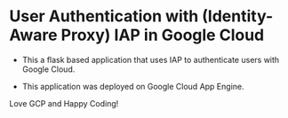 # User Authentication with (Identity-Aware Proxy) IAP in Google Cloud

* This a flask based application that uses IAP to authenticate users with Google Cloud.

* This application was deployed on Google Cloud App Engine.

Love GCP and Happy Coding!
